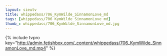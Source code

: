 ```yaml
--- 
layout: sieutv
title: whippedass/706_KymWilde_SinnamonLove_md
tags: [whippedass/706_KymWilde_SinnamonLove_md]
thumb_: whippedass/706_KymWilde_SinnamonLove_md.jpg
---
```

{% include tvpro key="http://admin.fetishbox.com/_content/whippedass/706_KymWilde_SinnamonLove_md.mp4" %} 
